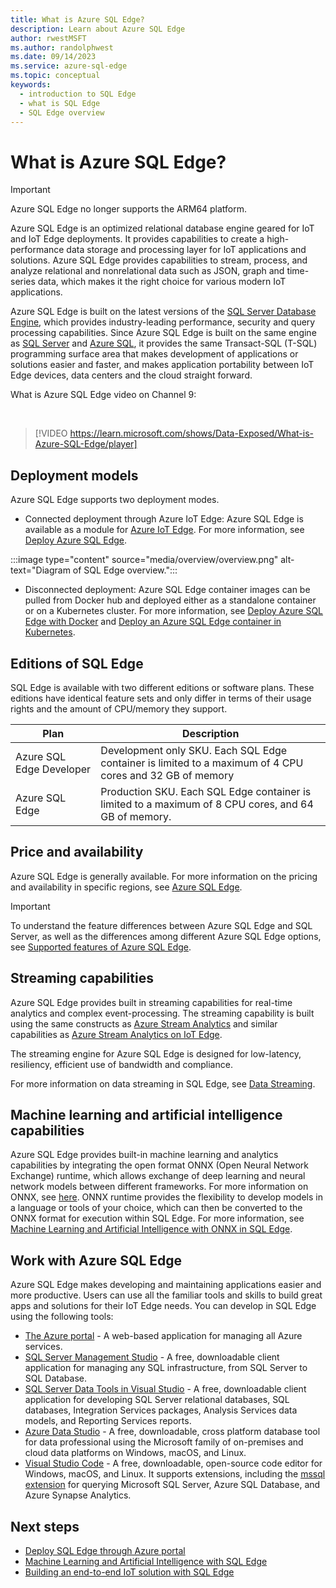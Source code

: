 ```yaml
---
title: What is Azure SQL Edge?
description: Learn about Azure SQL Edge
author: rwestMSFT
ms.author: randolphwest
ms.date: 09/14/2023
ms.service: azure-sql-edge
ms.topic: conceptual
keywords:
  - introduction to SQL Edge
  - what is SQL Edge
  - SQL Edge overview
---
```

# What is Azure SQL Edge?

> [!IMPORTANT]  
> Azure SQL Edge no longer supports the ARM64 platform.

Azure SQL Edge is an optimized relational database engine geared for IoT and IoT Edge deployments. It provides capabilities to create a high-performance data storage and processing layer for IoT applications and solutions. Azure SQL Edge provides capabilities to stream, process, and analyze relational and nonrelational data such as JSON, graph and time-series data, which makes it the right choice for various modern IoT applications.

Azure SQL Edge is built on the latest versions of the [SQL Server Database Engine](/sql/sql-server/sql-server-technical-documentation), which provides industry-leading performance, security and query processing capabilities. Since Azure SQL Edge is built on the same engine as [SQL Server](/sql/sql-server/sql-server-technical-documentation) and [Azure SQL](/azure/azure-sql/index), it provides the same Transact-SQL (T-SQL) programming surface area that makes development of applications or solutions easier and faster, and makes application portability between IoT Edge devices, data centers and the cloud straight forward.

What is Azure SQL Edge video on Channel 9:

<br />

> [!VIDEO https://learn.microsoft.com/shows/Data-Exposed/What-is-Azure-SQL-Edge/player]

## Deployment models

Azure SQL Edge supports two deployment modes.

- Connected deployment through Azure IoT Edge: Azure SQL Edge is available as a module for [Azure IoT Edge](../iot-edge/about-iot-edge.md). For more information, see [Deploy Azure SQL Edge](deploy-portal.md).

:::image type="content" source="media/overview/overview.png" alt-text="Diagram of SQL Edge overview.":::

- Disconnected deployment: Azure SQL Edge container images can be pulled from Docker hub and deployed either as a standalone container or on a Kubernetes cluster. For more information, see [Deploy Azure SQL Edge with Docker](disconnected-deployment.md) and [Deploy an Azure SQL Edge container in Kubernetes](deploy-kubernetes.md).

## Editions of SQL Edge

SQL Edge is available with two different editions or software plans. These editions have identical feature sets and only differ in terms of their usage rights and the amount of CPU/memory they support.

| Plan | Description |
| --- | --- |
| Azure SQL Edge Developer | Development only SKU. Each SQL Edge container is limited to a maximum of 4 CPU cores and 32 GB of memory |
| Azure SQL Edge | Production SKU. Each SQL Edge container is limited to a maximum of 8 CPU cores, and 64 GB of memory. |

## Price and availability

Azure SQL Edge is generally available. For more information on the pricing and availability in specific regions, see [Azure SQL Edge](https://azure.microsoft.com/services/sql-edge/).

> [!IMPORTANT]  
> To understand the feature differences between Azure SQL Edge and SQL Server, as well as the differences among different Azure SQL Edge options, see [Supported features of Azure SQL Edge](features.md).

## Streaming capabilities

Azure SQL Edge provides built in streaming capabilities for real-time analytics and complex event-processing. The streaming capability is built using the same constructs as [Azure Stream Analytics](../stream-analytics/stream-analytics-introduction.md) and  similar capabilities as [Azure Stream Analytics on IoT Edge](../stream-analytics/stream-analytics-edge.md).

The streaming engine for Azure SQL Edge is designed for low-latency, resiliency, efficient use of bandwidth and compliance.

For more information on data streaming in SQL Edge, see [Data Streaming](stream-data.md).

## Machine learning and artificial intelligence capabilities

Azure SQL Edge provides built-in machine learning and analytics capabilities by integrating the open format ONNX (Open Neural Network Exchange) runtime, which allows exchange of deep learning and neural network models between different frameworks. For more information on ONNX, see [here](https://onnx.ai/). ONNX runtime provides the flexibility to develop models in a language or tools of your choice, which can then be converted to the ONNX format for execution within SQL Edge. For more information, see [Machine Learning and Artificial Intelligence with ONNX in SQL Edge](onnx-overview.md).

## Work with Azure SQL Edge

Azure SQL Edge makes developing and maintaining applications easier and more productive. Users can use all the familiar tools and skills to build great apps and solutions for their IoT Edge needs. You can develop in SQL Edge using the following tools:

- [The Azure portal](https://portal.azure.com/) - A web-based application for managing all Azure services.
- [SQL Server Management Studio](/sql/ssms/download-sql-server-management-studio-ssms/) - A free, downloadable client application for managing any SQL infrastructure, from SQL Server to SQL Database.
- [SQL Server Data Tools in Visual Studio](/sql/ssdt/download-sql-server-data-tools-ssdt/) - A free, downloadable client application for developing SQL Server relational databases, SQL databases, Integration Services packages, Analysis Services data models, and Reporting Services reports.
- [Azure Data Studio](/azure-data-studio/what-is-azure-data-studio) - A free, downloadable, cross platform database tool for data professional using the Microsoft family of on-premises and cloud data platforms on Windows, macOS, and Linux.
- [Visual Studio Code](https://code.visualstudio.com/docs) - A free, downloadable, open-source code editor for Windows, macOS, and Linux. It supports extensions, including the [mssql extension](https://aka.ms/mssql-marketplace) for querying Microsoft SQL Server, Azure SQL Database, and Azure Synapse Analytics.

## Next steps

- [Deploy SQL Edge through Azure portal](deploy-portal.md)
- [Machine Learning and Artificial Intelligence with SQL Edge](onnx-overview.md)
- [Building an end-to-end IoT solution with SQL Edge](tutorial-deploy-azure-resources.md)
